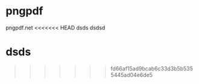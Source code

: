 # pngpdf
pngpdf.net
<<<<<<< HEAD
dsds dsdsd 

dsds
=======
>>>>>>> fd66af15ad9bcab6c33d3b5b5355445ad04e6de5
